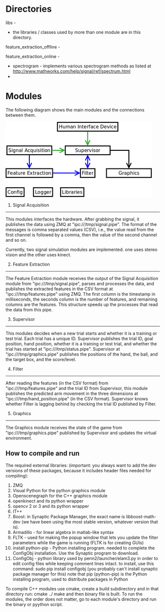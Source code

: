 Directories
=======

libs -
+ the libraries / classes used by more than one module are in this directory.

feature_extraction_offline - 

feature_extraction_online - 
  + spectrogram - implements various spectrogram methods as listed at http://www.mathworks.com/help/signal/ref/spectrum.html
  + 

Modules
=======

The following diagram shows the main modules and the connections between them.

![system Modules](./docs/modules.png)


1. Signal Acquisition
---------------------

This modules interfaces the hardware. After grabbing the signal, it publishes the data using ZMQ at "ipc:///tmp/signal.pipe". The format of the messages is comma separated values (CSV), i.e., the value read from the first channel is followed by a comma, then the value of the second channel and so on.

Currently, two signal simulation modules are implemented. one uses stereo vision and the other uses kinect.

2. Feature Extraction
---------------------

The Feature Extraction module receives the output of the Signal Acquisition module from "ipc:///tmp/signal.pipe", parses and processes the data, and publishes the extracted features in the CSV format at "ipc:///tmp/features.pipe" using ZMQ. The first column is the timestamp in milliseconds, the seconds column is the number of features, and remaining columns are the features. This structure speeds up the processes that read the data from this pipe.


3. Supervisor
---------------------

This modules decides when a new trial starts and whether it is a training or test trial. Each trial has a unique ID. Supervisor publishes the trial ID, goal position, hand position, whether it is a training or test trial, and whether the trial has started at "ipc:///tmp/status.pipe". Supervisor at "ipc:///tmp/graphics.pipe" publishes the positions of the hand, the ball, and the target box, and the score/level.

4. Filter
---------------------

After reading the features (in the CSV format) from "ipc:///tmp/features.pipe" and the trial ID from Supervisor, this module publishes the predicted arm movement in the three dimensions at "ipc:///tmp/hand_position.pipe" (in the CSV format). Supervisor knows whether Filter is lagging behind by checking the trial ID published by Filter. 


5. Graphics
---------------------

The Graphics module receives the state of the game from "ipc:///tmp/graphics.pipe" published by Supervisor and updates the virtual environment.

How to compile and run
--------------
The required external libraries: (important: you always want to add the dev versions of these packages, because it includes header files needed for compiling):

1. ZMQ
2. Visual Python for the python graphics module
3. Openscenegraph for the C++ graphics module
4. openkinect and its python wrapper
5. opencv 2 or 3 and its python wrapper
6. IT++
7. Boost:  in Synaptic Package Manager, the exact name is libboost-math-dev (we have been using the most stable version, whatever version that is).
8. Armadillo - for linear algebra in matlab-like syntax
9. FLTK - used for making the popup window that lets you update the filter parameters while the game is running (FLTK is for creating GUIs)
10. install python-pip - Python installing program. needed to complete the ConfigObj installation. Use the Synaptic program to download.
11. ConfigObj - python library used by penn2/launcher/elam3.py in order to edit config files while keeping comment lines intact.
		to install, use this command: sudo pip install configobj (you probably can't install synaptic package manager for this)
		note that pip (python-pip) is the Python installing program, used to distribute packages in Python

To compile C++ modules use cmake, create a build subdirectory and in that directory run:
cmake ../
make
and then binary file is built. To run the modules, the order does not matter, go to each module's directory and run the binary or pyython script. 
